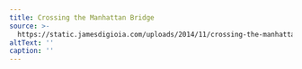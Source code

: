 ```yaml
---
title: Crossing the Manhattan Bridge
source: >-
  https://static.jamesdigioia.com/uploads/2014/11/crossing-the-manhattan-bridge.jpg
altText: ''
caption: ''
---
```


